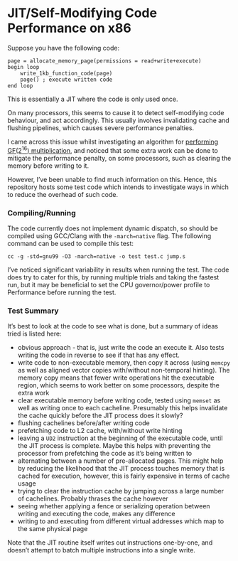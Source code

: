 JIT/Self-Modifying Code Performance on x86
======

Suppose you have the following code:

```
page = allocate_memory_page(permissions = read+write+execute)
begin loop
	write_1kb_function_code(page)
	page() ; execute written code
end loop
```

This is essentially a JIT where the code is only used once.

On many processors, this seems to cause it to detect self-modifying code behaviour, and act accordingly. This usually involves invalidating cache and flushing pipelines, which causes severe performance penalties.

I came across this issue whilst investigating an algorithm for [performing GF(2<sup>16</sup>) multiplication](https://github.com/animetosho/ParPar/blob/master/xor_depends/info.md), and noticed that some extra work can be done to mitigate the performance penalty, on some processors, such as clearing the memory before writing to it.

However, I’ve been unable to find much information on this. Hence, this repository hosts some test code which intends to investigate ways in which to reduce the overhead of such code.

### Compiling/Running

The code currently does not implement dynamic dispatch, so should be compiled using GCC/Clang with the `-march=native` flag.
The following command can be used to compile this test:

```
cc -g -std=gnu99 -O3 -march=native -o test test.c jump.s
```

I’ve noticed significant variability in results when running the test. The code does try to cater for this, by running multiple trials and taking the fastest run, but it may be beneficial to set the CPU governor/power profile to Performance before running the test.

### Test Summary

It’s best to look at the code to see what is done, but a summary of ideas tried is listed here:

* obvious approach - that is, just write the code an execute it. Also tests writing the code in reverse to see if that has any effect.
* write code to non-executable memory, then copy it across (using `memcpy` as well as aligned vector copies with/without non-temporal hinting). The memory copy means that fewer write operations hit the executable region, which seems to work better on some processors, despite the extra work
* clear executable memory before writing code, tested using `memset` as well as writing once to each cacheline. Presumably this helps invalidate the cache quickly before the JIT process does it slowly?
* flushing cachelines before/after writing code
* prefetching code to L2 cache, with/without write hinting
* leaving a `UD2` instruction at the beginning of the executable code, until the JIT process is complete. Maybe this helps with preventing the processor from prefetching the code as it’s being written to
* alternating between a number of pre-allocated pages. This might help by reducing the likelihood that the JIT process touches memory that is cached for execution, however, this is fairly expensive in terms of cache usage
* trying to clear the instruction cache by jumping across a large number of cachelines. Probably thrases the cache however
* seeing whether applying a fence or serializing operation between writing and executing the code, makes any difference
* writing to and executing from different virtual addresses which map to the same physical page

Note that the JIT routine itself writes out instructions one-by-one, and doesn’t attempt to batch multiple instructions into a single write.
